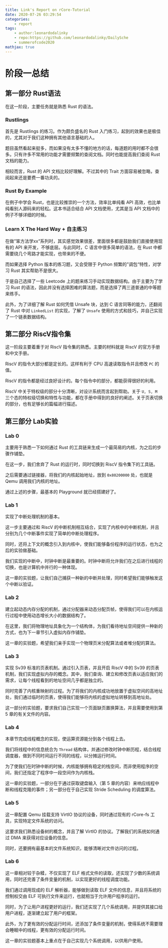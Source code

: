 ```yaml
---
title: Link's Report on rCore-Tutorial
date: 2020-07-26 03:29:54
categories:
    - report
tags:
    - author:leonardodalinky
    - repo:https://github.com/leonardodalinky/DailySche
    - summerofcode2020
mathjax: true
---
```


# 阶段一总结

## 第一部分 Rust语法

在这一阶段，主要任务就是熟悉 Rust 的语法。

### Rustlings

首先是 Rustlings 的练习。作为颇负盛名的 Rust 入门练习，起到的效果也是极佳的，尤其对于我们这种拥有其他语言基础的人。

题目虽然看起来挺多，而如果没有太多不懂的地方的话，每道题的用时都不会很多。只有许多不常用的功能才需要频繁的查阅文档。同时也能提高我们查阅 Rust 文档的能力。

相较而言，Rust 的 API 文档比较好理解。不过其中的 Trait 方面容易被忽略，查阅起来还是要费一番功夫的。

### Rust By Example

在例子中学会 Rust，也是比较推崇的一个方法，效率比单纯看 API 高效，也比单纯看别人源码来的轻松。这本书适合结合 API 文档使用，尤其是当 API 文档中的例子不够详细的时候。

### Learn X The Hard Way + 自主练习

在做”笨方法学xx“系列时，其实感觉效果很差，里面很多都是鼓励我们直接使用现有的 API 来开发，不够底层。与此同时，C 语言中很多简单的语法，在 Rust 中都需要绕几个弯路才能实现，也带来的不便。

而如果选择 Python 版本的练习题，又会受限于 Python 频繁的”调包“特性，对学习 Rust 其实帮助不是很大。

于是自己选择了一些 Leetcode 上的题来练习手动实现数据结构。由于主要为了学习 Rust 的语法，因此并没有选择困难的算法题，而是选择了两三道普通的中等题来练手。

此外，为了详细了解 Rust 如何凭借 Unsafe 块，达到 C 语言同等的能力，还翻阅了 Rust 中对 `LinkedList` 的实现，了解了 `Unsafe` 使用的方式和技巧，并自己实现了一个链表数据结构。

## 第二部分 RiscV指令集

这一阶段主要着重于对 RiscV 指令集的熟悉。主要的材料就是 RiscV 的官方手册和中文手册。

RiscV 的指令大部分都是定长的。这样有利于 CPU 高速读取指令并且修改 `PC` 的值。

RiscV 的指令都是经过良好设计的。每个指令中的部分，都能获得很好的利用。

RiscV 中关于特权级的部分十分清晰，对设计系统而言起到帮助。关于 `U, S, M` 三个态的特权级切换和特性与功能，都在手册中得到的良好的阐述。关于页表切换的部分，也有足够长的篇幅进行描述。

## 第三部分 Lab实验

### Lab 0

主要用于熟悉一下如何通过 Rust 的工具链来生成一个最简易的内核，为之后的步骤作铺垫。

在这一步，我们舍弃了 Rust 的运行时，同时切换到 RiscV 指令集下的工具链。

之后需要通过链接器，将我们的内核起始地址，放到 `0x80200000` 处，也就是 Qemu 调用我们内核的地址。

通过上述的步骤，最基本的 Playground 就已经搭建好了。

### Lab 1

实现了中断处理机制的基本。

这一步主要通过和 RiscV 的中断机制相互结合，实现了内核中的中断机制，并且分别为几个中断事件实现了简单的中断处理程序。

同时，还将上下文的概念引入到内核中，使我们能够备份程序的运行状态，也为之后的实验做基础。

我们实现的中断中，时钟中断是最重要的。时钟中断将允许我们在之后进行线程的切换，也是计算机中并行的一种体现。

这一章的实验题，让我们自己捕获一种新的中断并处理，同时希望我们能够触发这个中断以验证。

### Lab 2

建立起动态内存分配的机制，通过分配器来动态分配页帧，使得我们可以在内核运行过程中使用动态增长大小的数据结构了。

在这里，我们将物理地址具象化为一个结构体，为我们看待地址空间提供一种新的方式，也为下一章节引入虚拟内存作铺垫。

这一章的实验题，希望我们亲手实现一个物理页米分配算法或者堆分配的算法。

### Lab 3

实现 Sv39 标准的页表机制。通过引入页表，并且开启 RiscV 中的 Sv39 的页表机制，我们实现虚拟内存的概念。其中，我们查询、建立和修改页表以适应我们的需求，让每个线程看到的地址空间几乎都是独立的。

同时完善了内核重映射的过程。为了将我们的内核成功地放置于虚拟空间的高地址处，我们通过临时的页表，使得我们能够将内核的虚拟地址转移到高地址处。

这一部分的实验题，要求我们自己实现一个页面缺页置换算法，并且需要使用到第 5 章的有关文件的内容。

### Lab 4

本章节完成线程概念的实现，使运算资源能分到各个线程上去。

我们将线程中的信息统合为 `Thread` 结构体，并通过修改时钟中断历程，结合线程调度器，做到不同时间运行不同的线程，以分摊运行时间。

为了使我们在时钟中断的时候，内核能够拥有稳定的栈空间，而非使用程序的空间，我们还指定了程序中一段空间作为内核栈。

这一章的实验题，一部分在于通过获取键盘输入（第 5 章的内容）来响应线程中断和线程克隆的事件；另一部分在于自己实现 Stride Scheduling 的调度算法。

### Lab 5

这一章配置 Qemu 挂载支持 VirtIO 协议的设备，同时通过现有的 rCore-fs 工具，实现特定文件系统的访问。

这要求我们熟悉设备树的概念，并且了解 VirtIO 的协议。了解我们的系统如何通过 DMA 来获得对应设备的信息。

同时，还要拥有最基本的文件系统知识，能够清晰对文件访问的过程。

### Lab 6

这一章相对较于杂糅，不仅实现了 ELF 格式文件的读取，还实现了少数的系统调用，同时还完善了条件变量的机制，以实现更好的线程调度功能。

我们通过调用现成的 ELF 解析器，能够做到读取 ELF 文件的信息，并且将系统的控制权交由 ELF 可执行文件来运行，也就相当于允许用户程序的运行。

同时，为了让用户进程更好的运行，我们还实现了几个系统调用，并提供其接口给用户进程，逐渐建立起了用户的框架。

此外，为了更有效的分配运行时间，还添加了条件变量的机制，使得系统不需要理会睡眠中的线程，更有效的分配运行时间。

这一章的实验题基本上重点在于自己实现几个系统调用，以供用户使用。
